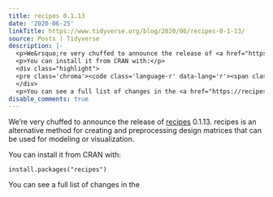 ```yaml
---
title: recipes 0.1.13
date: '2020-06-25'
linkTitle: https://www.tidyverse.org/blog/2020/06/recipes-0-1-13/
source: Posts | Tidyverse
description: |-
  <p>We&rsquo;re very chuffed to announce the release of <a href="https://recipes.tidymodels.org" target="_blank" rel="noopener">recipes</a> 0.1.13. recipes is an alternative method for creating and preprocessing design matrices that can be used for modeling or visualization.</p>
  <p>You can install it from CRAN with:</p>
  <div class="highlight">
  <pre class='chroma'><code class='language-r' data-lang='r'><span class='nf'>install.packages</span>(<span class='s'>"recipes"</span>)</code></pre>
  </div>
  <p>You can see a full list of changes in the <a href="https://recipes.tidymodels.org/news/index.html" ...
disable_comments: true
---
```

<p>We&rsquo;re very chuffed to announce the release of <a href="https://recipes.tidymodels.org" target="_blank" rel="noopener">recipes</a> 0.1.13. recipes is an alternative method for creating and preprocessing design matrices that can be used for modeling or visualization.</p>
<p>You can install it from CRAN with:</p>
<div class="highlight">
<pre class='chroma'><code class='language-r' data-lang='r'><span class='nf'>install.packages</span>(<span class='s'>"recipes"</span>)</code></pre>
</div>
<p>You can see a full list of changes in the <a href="https://recipes.tidymodels.org/news/index.html" ...